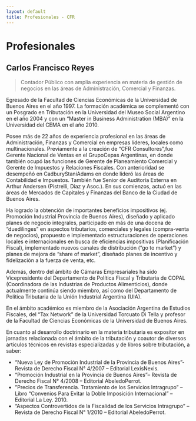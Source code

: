 ```yaml
---
layout: default
title: Profesionales - CFR
---
```


# Profesionales

## Carlos Francisco Reyes

> Contador Público con amplia experiencia en materia de gestión de negocios en las áreas de Administración, Comercial y Finanzas.

Egresado de la Facultad de Ciencias Económicas de la Universidad de Buenos Aires en el año 1997. La formación académica se complementó con un Posgrado en Tributación en la Universidad del Museo Social Argentino en el año 2004 y con un “Master in Business Administration (MBA)” en la Universidad del CEMA en el año 2010.

Posee más de 22 años de experiencia profesional en las áreas de Administración, Finanzas y Comercial en empresas líderes, locales como multinacionales. Previamente a la creación de “CFR Consultores”,fue Gerente Nacional de Ventas en el GrupoCepas Argentinas, en donde también ocupó las funciones de Gerente de Planeamiento Comercial y Gerente de Impuestos y Relaciones Fiscales. Con anterioridad se desempeñó en CadburyStaniAdams en donde lideró las áreas de Contabilidad e Impuestos. También fue Senior de Auditoría Externa en Arthur Andersen (Pistrelli, Diaz y Asoc.).  En sus comienzos, actuó en las áreas de Mercados de Capitales y Finanzas del Banco de la Ciudad de Buenos Aires.

Ha logrado la obtención de importantes beneficios impositivos (ej. Promoción Industrial Provincia de Buenos Aires), diseñado y aplicado planes de negocio integrales, participado en más de una docena de “duedilinges” en aspectos tributarios, comerciales y legales (compra-venta de negocios),  propuesto e implementado estructuraciones de operaciones locales e internacionales en busca de eficiencias impositivas (Planificación Fiscal), implementado nuevos canales de distribución (“go to market”) y planes de mejora de “share of market”, diseñado planes de incentivo y fidelización a la fuerza de venta, etc.

Además, dentro del ámbito de Cámaras Empresariales ha sido Vicepresidente del Departamento de Política Fiscal y Tributaria de COPAL (Coordinadora de las Industrias de Productos Alimenticios), donde actualmente continúa siendo miembro, así como del Departamento de Política Tributaria de la Unión Industrial Argentina (UIA).

En el ámbito académico es miembro de la Asociación Argentina de Estudios Fiscales, del “Tax Network” de la Universidad Torcuato Di Tella y profesor de la Facultad de Ciencias Económicas de la Universidad de Buenos Aires.

En cuanto al desarrollo doctrinario en la materia tributaria es expositor en jornadas relacionada con el ámbito de la tributación y coautor de diversos artículos técnicos en revistas especializadas y de libros sobre tributación, a saber:

+ “Nueva Ley de Promoción Industrial de la Provincia de Buenos Aires”- Revista de Derecho Fiscal N° 4/2007 – Editorial LexisNexis.
+ “Promoción Industrial en la Provincia de Buenos Aires”– Revista de Derecho Fiscal N° 4/2008 – Editorial AbeledoPerrot.
+ ”Precios de Transferencia. Tratamiento de los Servicios Intragrupo” – Libro “Convenios Para Evitar la Doble Imposición Internacional” – Editorial La Ley. 2010.
+ “Aspectos Controvertidos de la Fiscalidad de los Servicios Intragrupo” – Revista de Derecho Fiscal N° 1/2010 – Editorial AbeledoPerrot.
